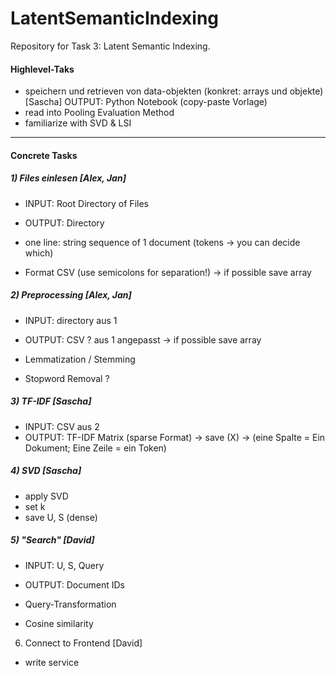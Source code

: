 # LatentSemanticIndexing
Repository for Task 3: Latent Semantic Indexing.



#### Highlevel-Taks
- speichern und retrieven von data-objekten (konkret: arrays und objekte) [Sascha] OUTPUT: Python Notebook (copy-paste Vorlage)
- read into Pooling Evaluation Method 
- familiarize with SVD & LSI


---------------------------------------------------------------------------------
#### Concrete Tasks

##### 1) Files einlesen [Alex, Jan]
- INPUT: Root Directory of Files
- OUTPUT: Directory

- one line: string sequence of 1 document (tokens -> you can decide which) 
- Format CSV (use semicolons for separation!) -> if possible save array


##### 2) Preprocessing [Alex, Jan]
- INPUT: directory aus 1
- OUTPUT: CSV ? aus 1 angepasst -> if possible save array

- Lemmatization / Stemming 
- Stopword Removal ?


##### 3) TF-IDF [Sascha]
- INPUT: CSV aus 2
- OUTPUT: TF-IDF Matrix (sparse Format) -> save (X)
-> (eine Spalte = Ein Dokument; Eine Zeile = ein Token) 


##### 4) SVD [Sascha]
- apply SVD
- set k
- save U, S (dense)


##### 5) "Search" [David]
- INPUT: U, S, Query
- OUTPUT: Document IDs

- Query-Transformation
- Cosine similarity


6) Connect to Frontend [David]
- write service

